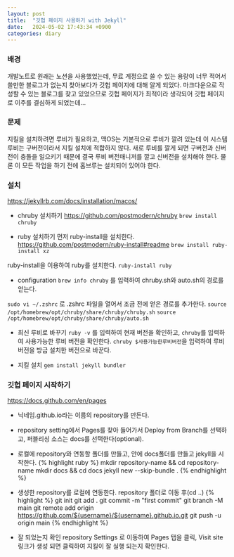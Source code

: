 ```yaml
---
layout: post
title:  "깃헙 페이지 사용하기 with Jekyll"
date:   2024-05-02 17:43:34 +0900
categories: diary
---
```

### 배경
개발노트로 원래는 노션을 사용했었는데, 무료 계정으로 쓸 수 있는 용량이 너무 적어서 쓸만한 블로그가 없는지 찾아보다가 깃헙 페이지에 대해 알게 되었다.
마크다운으로 작성할 수 있는 블로그를 찾고 있었으므로 깃헙 페이지가 최적이라 생각되어 깃헙 페이지로 이주를 결심하게 되었는데...


### 문제
지킬을 설치하려면 루비가 필요하고, 맥OS는 기본적으로 루비가 깔려 있는데 이 시스템 루비는 구버전이라서 지킬 설치에 적합하지 않다. 새로 루비를 깔게 되면 구버전과 신버전이 충돌을 일으키기 때문에 결국 루비 버전매니저를 깔고 신버전을 설치해야 한다.
물론 이 모든 작업을 하기 전에 홈브루는 설치되어 있어야 한다.


### 설치
https://jekyllrb.com/docs/installation/macos/

- chruby 설치하기 https://github.com/postmodern/chruby
`brew install chruby`


- ruby 설치하기
먼저 ruby-install을 설치한다. https://github.com/postmodern/ruby-install#readme
`brew install ruby-install xz`

ruby-install을 이용하여 ruby를 설치한다.
`ruby-install ruby`


- configuration
`brew info chruby` 를 입력하여 chruby.sh와 auto.sh의 경로를 얻는다.

`sudo vi ~/.zshrc` 로 .zshrc 파일을 열어서 조금 전에 얻은 경로를 추가한다.
`source /opt/homebrew/opt/chruby/share/chruby/chruby.sh`
`source /opt/homebrew/opt/chruby/share/chruby/auto.sh`


- 최신 루비로 바꾸기
`ruby -v` 를 입력하여 현재 버전을 확인하고, `chruby`를 입력하여 사용가능한 루비 버전을 확인한다.
`chruby $사용가능한루비버전`을 입력하여 루비 버전을 방금 설치한 버전으로 바꾼다.


- 지킬 설치
`gem install jekyll bundler`


### 깃헙 페이지 시작하기
https://docs.github.com/en/pages

- 닉네임.github.io라는 이름의 repository를 만든다.
- repository setting에서 Pages를 찾아 들어가서 Deploy from Branch를 선택하고, 퍼블리싱 소스는 docs를 선택한다(optional).
- 로컬에 repository와 연동할 폴더를 만들고, 안에 docs폴더를 만들고 jekyll을 시작한다.
{% highlight ruby %}
mkdir repository-name && cd repository-name
mkdir docs && cd docs
jekyll new --skip-bundle .
{% endhighlight %}

- 생성한 repository를 로컬에 연동한다.
repository 폴더로 이동 후(cd ..)
{% highlight %}
git init
git add .
git commit -m "first commit"
git branch -M main
git remote add origin https://github.com/${username}/${username}.github.io.git
git push -u origin main
{% endhighlight %}

- 잘 되었는지 확인
repository Settings 로 이동하여 Pages 탭을 클릭, Visit site 링크가 생성 되면 클릭하여 지킬이 잘 실행 되는지 확인한다.